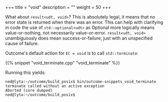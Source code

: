 +++
title = "void"
description = ""
weight = 50
+++

What about `result<udt, void>`? This is absolutely legal, it means that no error state is
returned when there was an error. This can help with clarifying in code the use of `std::optional<udt>`
as Optional more logically means value-or-nothing, not necessarily value-or-error.
`result<udt, void>` unambiguously does mean success-or-failure, just with an unspecified
cause of failure.

Outcome's default action for `EC = void` is to call `std::terminate`:

{{% snippet "void_terminate.cpp" "void_terminate" %}}

Running this yields:

```
ned@lyta:~/outcome/build_posix$ bin/outcome-snippets_void_terminate
terminate called without an active exception
Aborted (core dumped)
ned@lyta:~/outcome/build_posix$
```

